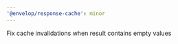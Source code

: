 ```yaml
---
'@envelop/response-cache': minor
---
```


Fix cache invalidations when result contains empty values
